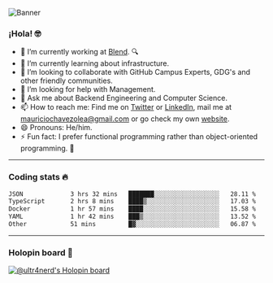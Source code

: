![Banner](banner.gif)
### ¡Hola! 🤓

- 🔭 I’m currently working at [Blend](https://blend.com/). 🔍
- 🌱 I’m currently learning about infrastructure.
- 👯 I’m looking to collaborate with GitHub Campus Experts, GDG's and other friendly communities.
- 🤔 I’m looking for help with Management.
- 💬 Ask me about Backend Engineering and Computer Science.
- 📫 How to reach me: Find me on [Twitter](https://twitter.com/ultr4nerd) or [LinkedIn](https://www.linkedin.com/in/ultr4nerd), mail me at [mauriciochavezolea@gmail.com](mailto:mauriciochavezolea@gmail.com) or go check my own [website](https://mauriciochavez.dev).
- 😄 Pronouns: He/him. 
- ⚡ Fun fact: I prefer functional programming rather than object-oriented programming. 🤭
---

### Coding stats 🔥

<!--START_SECTION:waka-->

```txt
JSON             3 hrs 32 mins   ███████░░░░░░░░░░░░░░░░░░   28.11 %
TypeScript       2 hrs 8 mins    ████▒░░░░░░░░░░░░░░░░░░░░   17.03 %
Docker           1 hr 57 mins    ████░░░░░░░░░░░░░░░░░░░░░   15.58 %
YAML             1 hr 42 mins    ███▒░░░░░░░░░░░░░░░░░░░░░   13.52 %
Other            51 mins         █▓░░░░░░░░░░░░░░░░░░░░░░░   06.87 %
```

<!--END_SECTION:waka-->

---

### Holopin board 🦖

[![@ultr4nerd's Holopin board](https://holopin.me/ultr4nerd)](https://holopin.io/@ultr4nerd)

